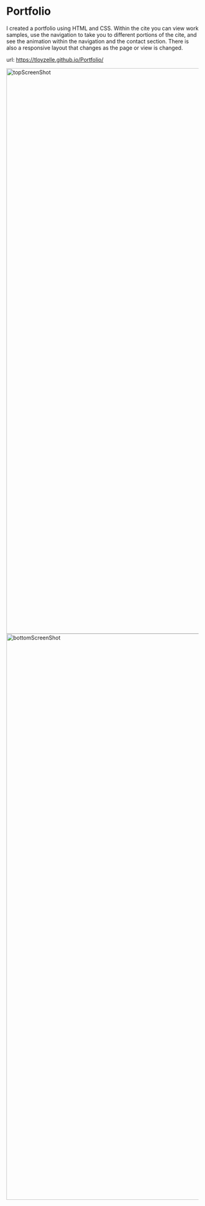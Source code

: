# Portfolio

I created a portfolio using HTML and CSS. 
Within the cite you can view work samples, use the navigation to take you to different portions of the cite, and see the animation within the navigation and the contact section.
There is also a responsive layout that changes as the page or view is changed.

url: https://tloyzelle.github.io/Portfolio/

<img width="1477" alt="topScreenShot" src="https://user-images.githubusercontent.com/82417321/117549821-80ae4c00-b00a-11eb-8da8-cebce8be550b.png">
<img width="1479" alt="bottomScreenShot" src="https://user-images.githubusercontent.com/82417321/117549825-873cc380-b00a-11eb-8281-2c7cdca85f1b.png">
